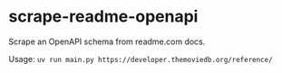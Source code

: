 # scrape-readme-openapi

Scrape an OpenAPI schema from readme.com docs.

Usage: `uv run main.py https://developer.themoviedb.org/reference/`
